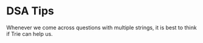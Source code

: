 # DSA Tips

Whenever we come across questions with multiple strings, it is best to think if Trie can help us.